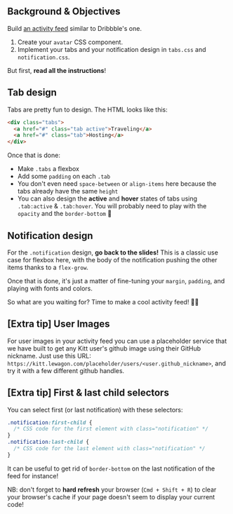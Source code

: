 ## Background & Objectives

Build [an activity feed](http://lewagon.github.io/html-css-challenges/13-activity-feed/) similar to Dribbble's one.

1. Create your `avatar` CSS component.
2. Implement your tabs and your notification design in `tabs.css` and `notification.css`.

But first, **read all the instructions**!

## Tab design

Tabs are pretty fun to design. The HTML looks like this:

```html
<div class="tabs">
  <a href="#" class="tab active">Traveling</a>
  <a href="#" class="tab">Hosting</a>
</div>
```

Once that is done:
- Make `.tabs` a flexbox
- Add some `padding` on each `.tab`
- You don't even need `space-between` or `align-items` here because the tabs already have the same `height`
- You can also design the **active** and **hover** states of tabs using `.tab:active` & `.tab:hover`. You will probably need to play with the `opacity` and the `border-bottom` 😬

## Notification design

For the `.notification` design, **go back to the slides!** This is a classic use case for flexbox here, with the body of the notification pushing the other items thanks to a `flex-grow`.

Once that is done, it's just a matter of fine-tuning your `margin`, `padding`, and playing with fonts and colors.

So what are you waiting for? Time to make a cool activity feed! 🚀🚀

## [Extra tip] User Images

For user images in your activity feed you can use a placeholder service that we have built to get any Kitt user's github image using their GitHub nickname. Just use this URL: `https://kitt.lewagon.com/placeholder/users/<user.github_nickname>`, and try it with a few different github handles.

## [Extra tip] First & last child selectors

You can select first (or last notification) with these selectors:

```css
.notification:first-child {
  /* CSS code for the first element with class="notification" */
}
.notification:last-child {
  /* CSS code for the last element with class="notification" */
}
```

It can be useful to get rid of `border-bottom` on the last notification of the feed for instance!

NB: don't forget to **hard refresh** your browser (`Cmd + Shift + R`) to clear your browser's cache if your page doesn't seem to display your current code!
